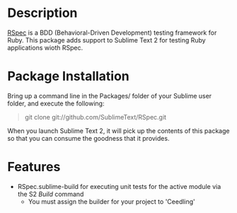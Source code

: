 Description
===========
[RSpec](http://rspec.info/) is a BDD (Behavioral-Driven Development) testing framework for Ruby. This package adds support to Sublime Text 2 for testing Ruby applications wioth RSpec.

Package Installation
====================
Bring up a command line in the Packages/ folder of your Sublime user folder, and execute the following:
> git clone git://github.com/SublimeText/RSpec.git

When you launch Sublime Text 2, it will pick up the contents of this package so that you can consume the goodness that it provides.

Features
========
* RSpec.sublime-build for executing unit tests for the active module via the S2 *Build* command
    * You must assign the builder for your project to 'Ceedling'